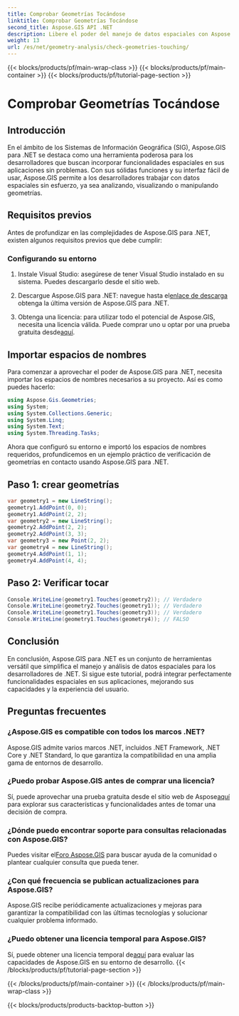```yaml
---
title: Comprobar Geometrías Tocándose
linktitle: Comprobar Geometrías Tocándose
second_title: Aspose.GIS API .NET
description: Libere el poder del manejo de datos espaciales con Aspose.GIS para .NET. Integre perfectamente funcionalidades espaciales en sus aplicaciones con este versátil conjunto de herramientas.
weight: 13
url: /es/net/geometry-analysis/check-geometries-touching/
---
```


{{< blocks/products/pf/main-wrap-class >}}
{{< blocks/products/pf/main-container >}}
{{< blocks/products/pf/tutorial-page-section >}}

# Comprobar Geometrías Tocándose

## Introducción
En el ámbito de los Sistemas de Información Geográfica (SIG), Aspose.GIS para .NET se destaca como una herramienta poderosa para los desarrolladores que buscan incorporar funcionalidades espaciales en sus aplicaciones sin problemas. Con sus sólidas funciones y su interfaz fácil de usar, Aspose.GIS permite a los desarrolladores trabajar con datos espaciales sin esfuerzo, ya sea analizando, visualizando o manipulando geometrías.
## Requisitos previos
Antes de profundizar en las complejidades de Aspose.GIS para .NET, existen algunos requisitos previos que debe cumplir:
### Configurando su entorno
1. Instale Visual Studio: asegúrese de tener Visual Studio instalado en su sistema. Puedes descargarlo desde el sitio web.
   
2.  Descargue Aspose.GIS para .NET: navegue hasta el[enlace de descarga](https://releases.aspose.com/gis/net/) obtenga la última versión de Aspose.GIS para .NET.
3.  Obtenga una licencia: para utilizar todo el potencial de Aspose.GIS, necesita una licencia válida. Puede comprar uno u optar por una prueba gratuita desde[aquí](https://releases.aspose.com/).

## Importar espacios de nombres
Para comenzar a aprovechar el poder de Aspose.GIS para .NET, necesita importar los espacios de nombres necesarios a su proyecto. Así es como puedes hacerlo:

```csharp
using Aspose.Gis.Geometries;
using System;
using System.Collections.Generic;
using System.Linq;
using System.Text;
using System.Threading.Tasks;
```

Ahora que configuró su entorno e importó los espacios de nombres requeridos, profundicemos en un ejemplo práctico de verificación de geometrías en contacto usando Aspose.GIS para .NET.
## Paso 1: crear geometrías
```csharp
var geometry1 = new LineString();
geometry1.AddPoint(0, 0);
geometry1.AddPoint(2, 2);
var geometry2 = new LineString();
geometry2.AddPoint(2, 2);
geometry2.AddPoint(3, 3);
var geometry3 = new Point(2, 2);
var geometry4 = new LineString();
geometry4.AddPoint(1, 1);
geometry4.AddPoint(4, 4);
```
## Paso 2: Verificar tocar
```csharp
Console.WriteLine(geometry1.Touches(geometry2)); // Verdadero
Console.WriteLine(geometry2.Touches(geometry1)); // Verdadero
Console.WriteLine(geometry1.Touches(geometry3)); // Verdadero
Console.WriteLine(geometry1.Touches(geometry4)); // FALSO
```

## Conclusión
En conclusión, Aspose.GIS para .NET es un conjunto de herramientas versátil que simplifica el manejo y análisis de datos espaciales para los desarrolladores de .NET. Si sigue este tutorial, podrá integrar perfectamente funcionalidades espaciales en sus aplicaciones, mejorando sus capacidades y la experiencia del usuario.
## Preguntas frecuentes
### ¿Aspose.GIS es compatible con todos los marcos .NET?
Aspose.GIS admite varios marcos .NET, incluidos .NET Framework, .NET Core y .NET Standard, lo que garantiza la compatibilidad en una amplia gama de entornos de desarrollo.
### ¿Puedo probar Aspose.GIS antes de comprar una licencia?
 Sí, puede aprovechar una prueba gratuita desde el sitio web de Aspose[aquí](https://purchase.aspose.com/temporary-license/) para explorar sus características y funcionalidades antes de tomar una decisión de compra.
### ¿Dónde puedo encontrar soporte para consultas relacionadas con Aspose.GIS?
 Puedes visitar el[Foro Aspose.GIS](https://forum.aspose.com/c/gis/33) para buscar ayuda de la comunidad o plantear cualquier consulta que pueda tener.
### ¿Con qué frecuencia se publican actualizaciones para Aspose.GIS?
Aspose.GIS recibe periódicamente actualizaciones y mejoras para garantizar la compatibilidad con las últimas tecnologías y solucionar cualquier problema informado.
### ¿Puedo obtener una licencia temporal para Aspose.GIS?
 Sí, puede obtener una licencia temporal de[aquí](https://purchase.aspose.com/temporary-license/) para evaluar las capacidades de Aspose.GIS en su entorno de desarrollo.
{{< /blocks/products/pf/tutorial-page-section >}}

{{< /blocks/products/pf/main-container >}}
{{< /blocks/products/pf/main-wrap-class >}}

{{< blocks/products/products-backtop-button >}}
